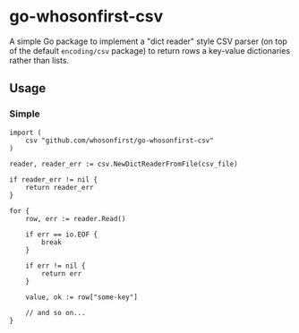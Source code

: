 # go-whosonfirst-csv

A simple Go package to implement a "dict reader" style CSV parser (on top of the default `encoding/csv` package) to return rows a key-value dictionaries rather than lists.

## Usage

### Simple

```
import (
	csv "github.com/whosonfirst/go-whosonfirst-csv"
)

reader, reader_err := csv.NewDictReaderFromFile(csv_file)

if reader_err != nil {
	return reader_err
}

for {
	row, err := reader.Read()

	if err == io.EOF {
		break
	}

	if err != nil {
		return err
	}

	value, ok := row["some-key"]

	// and so on...
}
```
